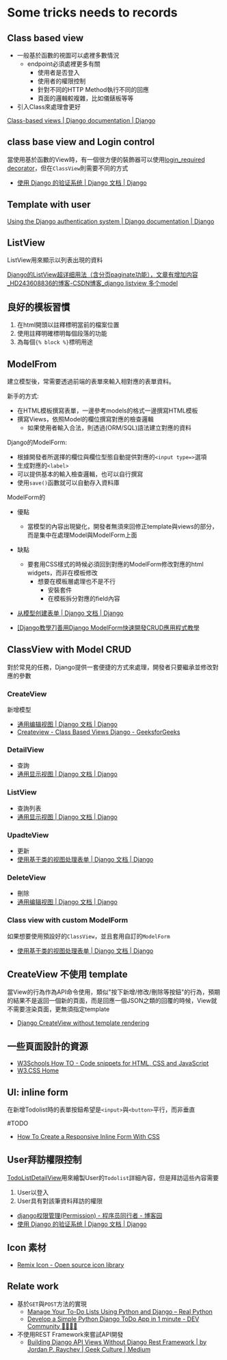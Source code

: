 # Some tricks needs to records

## Class based view

- 一般基於函數的視圖可以處裡多數情況
  - endpoint必須處裡更多有關
    - 使用者是否登入
    - 使用者的權限控制
    - 針對不同的HTTP Method執行不同的回應
    - 頁面的邏輯較複雜，比如儀錶板等等
- 引入Class來處理會更好

[Class-based views | Django documentation | Django](https://docs.djangoproject.com/en/4.1/topics/class-based-views/)

## class base view and Login control

當使用基於函數的View時，有一個很方便的裝飾器可以使用[login_required decorator](https://docs.djangoproject.com/en/4.1/topics/auth/default/#the-login-required-decorator)，但在`ClassView`則需要不同的方式

- [使用 Django 的验证系统 | Django 文档 | Django](https://docs.djangoproject.com/zh-hans/3.2/topics/auth/default/#the-loginrequired-mixin)

## Template with user

[Using the Django authentication system | Django documentation | Django](https://docs.djangoproject.com/en/4.1/topics/auth/default/#users)

## ListView

ListView用來顯示以列表出現的資料

[Django的ListView超详细用法（含分页paginate功能），文章有增加内容_HD243608836的博客-CSDN博客_django listview 多个model](https://blog.csdn.net/HD243608836/article/details/107182567)

## 良好的模板習慣

1. 在html開頭以註釋標明當前的檔案位置
2. 使用註釋明確標明每個段落的功能
3. 為每個`{% block %}`標明用途

## ModelFrom

建立模型後，常需要透過前端的表單來輸入相對應的表單資料。

新手的方式:
- 在HTML模板撰寫表單，一邊參考models的格式一邊撰寫HTML模板
- 撰寫Views，依照Model的欄位撰寫對應的檢查邏輯
  - 如果使用者輸入合法，則透過(ORM/SQL)語法建立對應的資料

Django的ModelForm:
- 根據開發者所選擇的欄位與欄位型態自動提供對應的`<input type=>`選項
- 生成對應的`<label>`
- 可以提供基本的輸入檢查邏輯，也可以自行撰寫
- 使用`save()`函數就可以自動存入資料庫

ModelForm的
- 優點
  - 當模型的內容出現變化，開發者無須來回修正template與views的部分，而是集中在處理Model與ModelForm上面
- 缺點
  - 要套用CSS樣式的時候必須回到對應的ModelForm修改對應的html widgets，而非在模板修改
    - 想要在模板層處理也不是不行
      - 安裝套件
      - 在模板拆分對應的field內容

- [从模型创建表单 | Django 文档 | Django](https://docs.djangoproject.com/zh-hans/4.1/topics/forms/modelforms/)
- [[Django教學7]善用Django ModelForm快速開發CRUD應用程式教學](https://www.learncodewithmike.com/2020/03/django-modelform.html)

## ClassView with Model CRUD

對於常見的任務，Django提供一套便捷的方式來處理，開發者只要繼承並修改對應的參數

### CreateView

新增模型
- [通用编辑视图 | Django 文档 | Django](https://docs.djangoproject.com/zh-hans/4.1/ref/class-based-views/generic-editing/#createview)
- [Createview - Class Based Views Django - GeeksforGeeks](https://www.geeksforgeeks.org/createview-class-based-views-django/)

### DetailView

- 查詢
- [通用显示视图 | Django 文档 | Django](https://docs.djangoproject.com/zh-hans/4.1/ref/class-based-views/generic-display/#detailview)

### ListView

- 查詢列表
- [通用显示视图 | Django 文档 | Django](https://docs.djangoproject.com/zh-hans/4.1/ref/class-based-views/generic-display/#listview)

### UpadteView

- 更新
- [使用基于类的视图处理表单 | Django 文档 | Django](https://docs.djangoproject.com/zh-hans/4.1/topics/class-based-views/generic-editing/#model-forms)

### DeleteView

- 刪除
- [通用编辑视图 | Django 文档 | Django](https://docs.djangoproject.com/zh-hans/4.1/ref/class-based-views/generic-editing/#deleteview)

### Class view with custom ModelForm

如果想要使用預設好的`ClassView`，並且套用自訂的`ModelForm`

- [使用基于类的视图处理表单 | Django 文档 | Django](https://docs.djangoproject.com/zh-hans/4.1/topics/class-based-views/generic-editing/#model-forms)

## CreateView 不使用 template

當View的行為作為API命令使用，類似"按下新增/修改/刪除等按鈕"的行為，預期的結果不是返回一個新的頁面，而是回應一個JSON之類的回覆的時候，View就不需要渲染頁面，更無須指定template

- [Django CreateView without template rendering](https://copyprogramming.com/howto/django-how-to-create-view-function-without-template#django-how-to-create-view-function-without-template:~:text=template%20without%20model-,Django%20CreateView%20without%20template%20rendering,-Question%3A)

## 一些頁面設計的資源

- [W3Schools How TO - Code snippets for HTML, CSS and JavaScript](https://www.w3schools.com/howto/default.asp)
- [W3.CSS Home](https://www.w3schools.com/w3css/default.asp)

## UI: inline form

在新增Todolist時的表單按鈕希望是`<input>`與`<button>`平行，而非垂直

#TODO
- [How To Create a Responsive Inline Form With CSS](https://www.w3schools.com/HOWTO/howto_css_inline_form.asp)

## User拜訪權限控制

[TodoListDetailView](src\todo_awesome\todo\views.py)用來繪製User的`Todolist`詳細內容，但是拜訪這些內容需要
1. User以登入
2. User具有對該筆資料拜訪的權限

- [django权限管理(Permission) - 程序员同行者 - 博客园](https://www.cnblogs.com/guigujun/p/9176519.html)
- [使用 Django 的验证系统 | Django 文档 | Django](https://docs.djangoproject.com/zh-hans/4.1/topics/auth/default/#the-permissionrequiredmixin-mixin)

## Icon 素材

- [Remix Icon - Open source icon library](https://remixicon.com/)

## Relate work

- 基於`GET`與`POST`方法的實現
  - [Manage Your To-Do Lists Using Python and Django – Real Python](https://realpython.com/django-todo-lists/#step-4-add-your-sample-to-do-data)
  - [Develop a Simple Python Django ToDo App in 1 minute - DEV Community 👩‍💻👨‍💻](https://dev.to/nditah/develop-a-simple-python-django-todo-app-in-1-minute-4908)
- 不使用REST Framework來嘗試API開發
  - [Building Django API Views Without Django Rest Framework | by Jordan P. Raychev | Geek Culture | Medium](https://medium.com/geekculture/building-django-api-views-without-django-rest-framework-4fa9883de0a8)